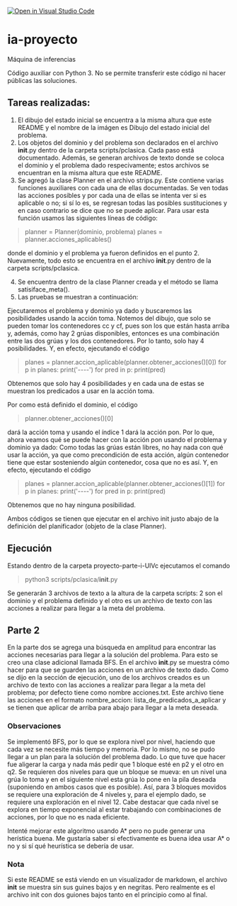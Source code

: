 [![Open in Visual Studio Code](https://classroom.github.com/assets/open-in-vscode-f059dc9a6f8d3a56e377f745f24479a46679e63a5d9fe6f495e02850cd0d8118.svg)](https://classroom.github.com/online_ide?assignment_repo_id=6227122&assignment_repo_type=AssignmentRepo)
# ia-proyecto
Máquina de inferencias

Código auxiliar con Python 3.
No se permite transferir este código ni hacer públicas las soluciones.

## Tareas realizadas:

1. El dibujo del estado inicial se encuentra a la misma altura que este README y el nombre de la imágen es Dibujo del estado inicial del problema.
2. Los objetos del dominio y del problema son declarados en el archivo __init__.py dentro de la carpeta scripts/pclasica. Cada paso está documentado. Además, se generan archivos de texto donde se coloca el dominio y el problema dado respecivamente; estos archivos se encuentran en la misma altura que este README.
3. Se agregó la clase Planner en el archivo strips.py. Este contiene varias funciones auxiliares con cada una de ellas documentadas. Se ven todas las acciones posibles y por cada una de ellas se intenta ver si es aplicable o no; si sí lo es, se regresan todas las posibles sustituciones y en caso contrario se dice que no se puede aplicar. Para usar esta función usamos las siguientes líneas de código:
>planner = Planner(dominio, problema)
planes = planner.acciones_aplicables()

donde el dominio y el problema ya fueron definidos en el punto 2. Nuevamente, todo esto se encuentra en el archivo __init__.py dentro de la carpeta scripts/pclasica.

4. Se encuentra dentro de la clase Planner creada y el método se llama satisiface_meta().
5. Las pruebas se muestran a continuación:

Ejecutaremos el problema y dominio ya dado y buscaremos las posibilidades usando la acción toma. Notemos del dibujo, que solo se pueden tomar los contenedores cc y cf, pues son los que están hasta arriba y, además, como hay 2 grúas disponibles, entonces es una combinación entre las dos grúas y los dos contenedores. Por lo tanto, solo hay 4 posibilidades. Y, en efecto, ejecutando el código 
> planes = planner.accion_aplicable(planner.obtener_acciones()[0])
 for p in planes:
     print('----')
     for pred in p:
         print(pred)

Obtenemos que solo hay 4 posibilidades y en cada una de estas se muestran los predicados a usar en la acción toma. 

Por como está definido el dominio, el código
> planner.obtener_acciones()[0]

dará la acción toma y usando el índice 1 dará la acción pon. Por lo que, ahora veamos qué se puede hacer con la acción pon usando el problema y dominio ya dado: Como todas las grúas están libres, no hay nada con qué usar la acción, ya que como precondición de esta acción, algún contenedor tiene que estar sosteniendo algún contenedor, cosa que no es así. Y, en efecto, ejecutando el código 
> planes = planner.accion_aplicable(planner.obtener_acciones()[1])
 for p in planes:
     print('----')
     for pred in p:
        print(pred)

Obtenemos que no hay ninguna posibilidad.

Ambos códigos se tienen que ejecutar en el archivo init justo abajo de la definición del planificador (objeto de la clase Planner).

## Ejecución

Estando dentro de la carpeta proyecto-parte-i-UlVc ejecutamos el comando
> python3 scripts/pclasica/__init__.py

Se generarán 3 archivos de texto a la altura de la carpeta scripts: 2 son el dominio y el problema definido y el otro es un archivo de texto con las acciones a realizar para llegar a la meta del problema.

## Parte 2

En la parte dos se agrega una búsqueda en amplitud para encontrar las acciones necesarias para llegar a la solución del problema. Para esto se creo una clase adicional llamada BFS. En el archivo __init__.py se muestra cómo hacer para que se guarden las acciones en un archivo de texto dado. Como se dijo en la sección de ejecución, uno de los archivos creados es un archivo de texto con las acciones a realizar para llegar a la meta del problema; por defecto tiene como nombre acciones.txt. Este archivo tiene las acciones en el formato nombre_accion: lista_de_predicados_a_aplicar y se tienen que aplicar de arriba para abajo para llegar a la meta deseada.

### Observaciones

Se implementó BFS, por lo que se explora nivel por nivel, haciendo que cada vez se necesite más tiempo y memoria. Por lo mismo, no se pudo llegar a un plan para la solución del problema dado. Lo que tuve que hacer fue aligerar la carga y nada más pedir que 1 bloque esté en p2 y el otro en q2. Se requieren dos niveles para que un bloque se mueva: en un nivel una grúa lo toma y en el siguiente nivel esta grúa lo pone en la pila deseada (suponiendo en ambos casos que es posible). Así, para 3 bloques movidos se requiere una exploración de 4 niveles y, para el ejemplo dado, se requiere una exploración en el nivel 12. Cabe destacar que cada nivel se explora en tiempo exponencial al estar trabajando con combinaciones de acciones, por lo que no es nada eficiente.

Intenté mejorar este algoritmo usando A* pero no pude generar una herística buena. Me gustaría saber si efectivamente es buena idea usar A* o no y si sí qué heurística se debería de usar.

### Nota

Si este README se está viendo en un visualizador de markdown, el archivo __init__ se muestra sin sus guines bajos y en negritas. Pero realmente es el archivo init con dos guiones bajos tanto en el principio como al final.
